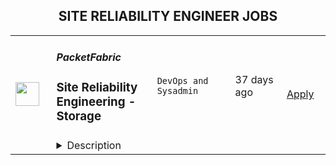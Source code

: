 <div align="center"><h2>SITE RELIABILITY ENGINEER JOBS</h2></div><table><tr>
                <td width="100" height="100" rowspan="2">
                    <img src="https://wwr-pro.s3.amazonaws.com/logos/0074/8544/logo.gif" width="38px" height="auto">
                </td>
                <td width="300">
                    <h5>PacketFabric</h5>
                    <h3> Site Reliability Engineering - Storage</h3>
                </td>
                <td width="300">
                    <code>DevOps and Sysadmin</code>
                </td>
                <td width="200">
                <text>37 days ago</text>
                </td>
                <td width="100" rowspan="2">
                <a href="https://weworkremotely.com/remote-jobs/packetfabric-site-reliability-engineering-storage-1" align="right" target="_blank">Apply</a>
                </td>
            </tr>
            <tr>
                <td colspan="3">
                <details><summary>Description</summary>
                <img src="https://we-work-remotely.imgix.net/logos/0074/8544/logo.gif?ixlib=rails-4.0.0&w=50&h=50&dpr=2&fit=fill&auto=compress" />

<p>
  <strong>Headquarters:</strong> Los Angeles, CA, US
    <br /><strong>URL:</strong> <a href="http://www.packetfabric.com">http://www.packetfabric.com</a>
</p>

<div><strong>Site Reliability Engineer - Storage</strong></div><div>Location: Sacramento, California, United States<br><br>
</div><div> #fullremote <br><br>
</div><div>THE ROLE:</div><div>Quickly maturing startup seeking like-minded Site Reliability Engineer! The technical team is a small, talented, and close-knit group and we need some development and systems help to make business and development operations flow smoothly.<br><br>
</div><div>As a well-rounded site reliability engineer, you should definitely be the type that appreciates diversity in your day, and challenges outside of your comfort level!<br><br>
</div><div>WHAT YOU’LL BE DOING:</div><ul>
<li>Managing and automating the care for Linux systems and a lot of disks at scale.</li>
<li>Extending the server configuration management systems with new features with Salt.</li>
<li>Refactoring existing system management in Ansible as needed, or migrating to Salt.</li>
<li>Working autonomously, or with the software engineering team, to troubleshoot and solve complex or unintuitive system issues.</li>
<li>Work with the software engineers to achieve 100% self-service automation of build pipelines.</li>
</ul><div>WHAT YOU BRING:<br><br>
</div><div>As a well-rounded system engineer and scripter, with a diverse set of skills, this makes you one of the very best people to troubleshoot, monitor the platform, and be on top of releases. You should definitely be the type that appreciates diversity in your day, and challenges outside of your comfort level!<br><br>
</div><ul>
<li>Experience working in an environment leveraging remote communication collaboration tools like slack, zoom etc. across multiple time zones</li>
<li>Experience with git in a multi-contributor/team environment</li>
<li>High degree of drive to improve and automate your environment with minimal guidance</li>
<li>Be able to solve for the immediate, and plan to accommodate for future problems</li>
<li>Experience in automating tasks through scripting. You should be able to use Python and be familiar with a variety of packages.</li>
<li>Extensive experience administering a variety of Linux distributions </li>
<li>Extensive experience with Ansible, Salt, Terraform</li>
<li>Experience with bare metal hardware including physical servers, JBODs, physical cabling, and networking equipment.</li>
<li>Experience with ZFS, XFS, GPFS, Ceph, or other distributed file systems</li>
<li>Solid understanding of web protocols such as HTTP, TLS, HTTP/2, Server send events, CDN</li>
<li>Solid understanding of nginx and SSL</li>
</ul><div>Preferred Experience</div><ul>
<li>Experience with Grafana</li>
<li>Experience managing Cassandra installations</li>
<li>Experience in PXE based deployments</li>
<li>Experience with a message queue system like RabbitMQ or Kafka</li>
<li>Experience with build pipelines, integration testing, Jenkins, and github actions</li>
</ul><div>Requirements</div><ul><li>You can be located anywhere in the world, but we do keep a balance in distribution between time zones. Currently this role is only for those who can work standard North American working hours (work day starting somewhere in UTC -5 to UTC -8).<br>Our Hiring Process</li></ul><div>Our hiring process is designed for us to get to know you as a person and engineer. It is also intended to give you an opportunity to get to know us! This is what you can expect after an application is submitted:<br><br>
</div><ul>
<li>A quick screening/questionnaire</li>
<li>45-minute phone interview with the hiring manager.</li>
<li>45-minute phone interviews with 3 engineers you will be interacting with at PacketFabric on a regular basis.</li>
<li>Reference check.</li>
</ul><div>ABOUT PACKETFABRIC:</div><div>PacketFabric is the connectivity cloud. We built a global, 50+Tbps carrier-class optical network that is completely automated and consumable on-demand like SaaS, so enterprises can connect the core of their hybrid and multi-cloud architectures and grow their digital business.<br><br>
</div><div>We offer private and secure point-to-point, hybrid cloud, multi-cloud, and custom connectivity services that you can provision in minutes via our self-service portal or programmable API. We offer flexible consumption of our services, with month-to-month or longer terms, or even usage-based for bursting and disaster recovery.<br><br>
</div><div>PacketFabric was recognized with the “2020 Fierce Telecom Innovation Award for Cloud Services,” named one of the “10 Hottest Networking Startups of 2020” by CRN, a Futuriom 40 Top Private Company, and a “2020 Cool Vendor in Enhanced Internet Services and Cloud Connectivity” by Gartner.<br><br>
</div><div>PacketFabric is a distributed, fully remote team with people living and working all over the world.<br><br>
</div><div>WHAT PACKETFABRIC OFFERS:</div><ul>
<li>Remote first, globally distributed team.</li>
<li>The chance to disrupt the entrenched telecommunications infrastructure industry.</li>
<li>A supportive and optimistic team that likes to learn from each other.</li>
<li>A product development pipeline that’s constantly pushing new features and enhancing the quality of existing products.</li>
<li>The opportunity to work with many different industries and customer types.</li>
<li>A small company culture.</li>
<li>Great health, dental, and 401(k) for US residents.</li>
</ul><div>WHAT PACKETFABRIC DOESN’T OFFER:</div><ul>
<li>Lack of direction: we maintain a clear roadmap and product pipeline.</li>
<li>A commute: no hours wasted in megaregion rush hour traffic.</li>
<li>A dress code: a robe and slippers is acceptable attire any day of the week.</li>
</ul><div>Here at PacketFabric, we want all of our employees to feel valued, appreciated, and free to be who they are. We provide equal opportunities to all employees and applicants for employment and follow employment lifecycle processes designed to prevent discrimination against our people, regardless of gender identity or expression or intersex, sexual orientation, religion, spiritual beliefs, ethnicity, age, neurodiversity, disability status, national origin, citizenship, generation, culture, or any protected category under federal, state and local law.<br><br>
</div><div>
<br><br>
</div><div><br></div>

<p><strong>To apply:</strong> <a href="https://weworkremotely.com/remote-jobs/packetfabric-site-reliability-engineering-storage-1">https://weworkremotely.com/remote-jobs/packetfabric-site-reliability-engineering-storage-1</a></p>

                </details>
                </td>
            </tr></table>